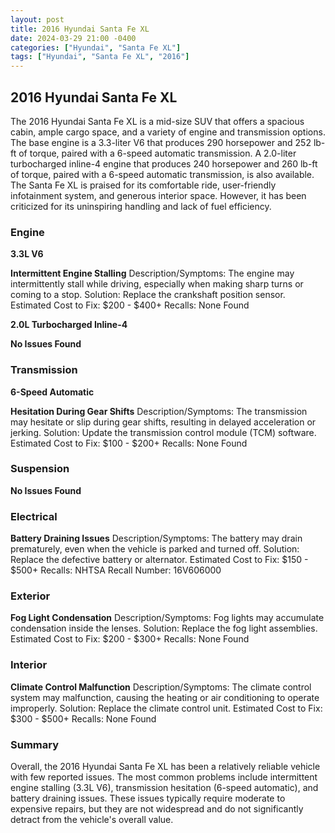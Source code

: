 ```yaml
---
layout: post
title: 2016 Hyundai Santa Fe XL
date: 2024-03-29 21:00 -0400
categories: ["Hyundai", "Santa Fe XL"]
tags: ["Hyundai", "Santa Fe XL", "2016"]
---
```

## 2016 Hyundai Santa Fe XL

The 2016 Hyundai Santa Fe XL is a mid-size SUV that offers a spacious cabin, ample cargo space, and a variety of engine and transmission options. The base engine is a 3.3-liter V6 that produces 290 horsepower and 252 lb-ft of torque, paired with a 6-speed automatic transmission. A 2.0-liter turbocharged inline-4 engine that produces 240 horsepower and 260 lb-ft of torque, paired with a 6-speed automatic transmission, is also available. The Santa Fe XL is praised for its comfortable ride, user-friendly infotainment system, and generous interior space. However, it has been criticized for its uninspiring handling and lack of fuel efficiency.

### Engine
**3.3L V6**

**Intermittent Engine Stalling**
Description/Symptoms: The engine may intermittently stall while driving, especially when making sharp turns or coming to a stop.
Solution: Replace the crankshaft position sensor.
Estimated Cost to Fix: $200 - $400+
Recalls: None Found

**2.0L Turbocharged Inline-4**

**No Issues Found**

### Transmission
**6-Speed Automatic**

**Hesitation During Gear Shifts**
Description/Symptoms: The transmission may hesitate or slip during gear shifts, resulting in delayed acceleration or jerking.
Solution: Update the transmission control module (TCM) software.
Estimated Cost to Fix: $100 - $200+
Recalls: None Found

### Suspension
**No Issues Found**

### Electrical
**Battery Draining Issues**
Description/Symptoms: The battery may drain prematurely, even when the vehicle is parked and turned off.
Solution: Replace the defective battery or alternator.
Estimated Cost to Fix: $150 - $500+
Recalls: NHTSA Recall Number: 16V606000

### Exterior
**Fog Light Condensation**
Description/Symptoms: Fog lights may accumulate condensation inside the lenses.
Solution: Replace the fog light assemblies.
Estimated Cost to Fix: $200 - $300+
Recalls: None Found

### Interior
**Climate Control Malfunction**
Description/Symptoms: The climate control system may malfunction, causing the heating or air conditioning to operate improperly.
Solution: Replace the climate control unit.
Estimated Cost to Fix: $300 - $500+
Recalls: None Found

### Summary

Overall, the 2016 Hyundai Santa Fe XL has been a relatively reliable vehicle with few reported issues. The most common problems include intermittent engine stalling (3.3L V6), transmission hesitation (6-speed automatic), and battery draining issues. These issues typically require moderate to expensive repairs, but they are not widespread and do not significantly detract from the vehicle's overall value.

